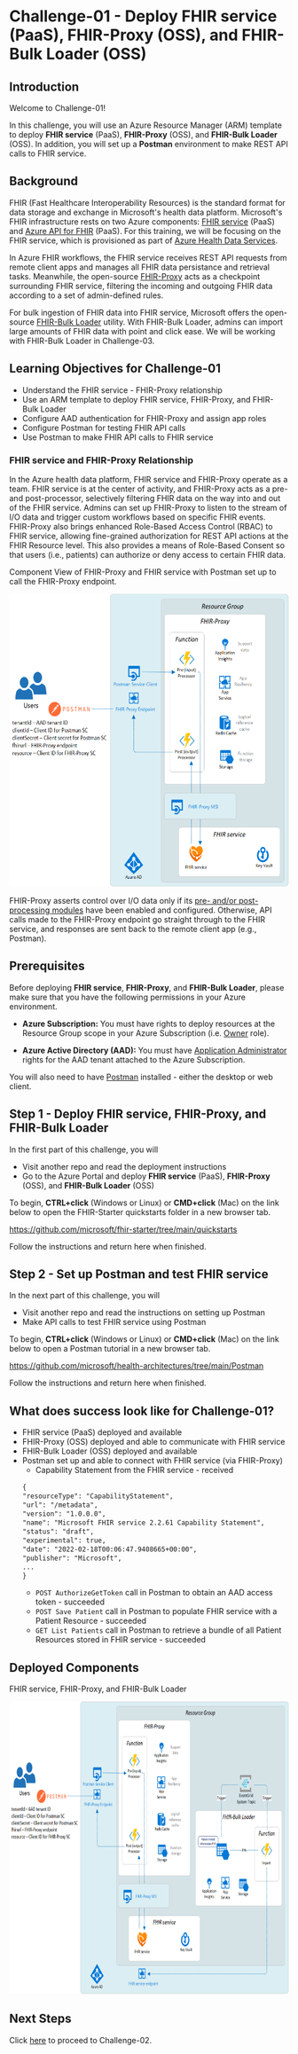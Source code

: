 # Challenge-01 - Deploy FHIR service (PaaS), FHIR-Proxy (OSS), and FHIR-Bulk Loader (OSS)

## Introduction

Welcome to Challenge-01!

In this challenge, you will use an Azure Resource Manager (ARM) template to deploy **FHIR service** (PaaS), **FHIR-Proxy** (OSS), and **FHIR-Bulk Loader** (OSS). In addition, you will set up a **Postman** environment to make REST API calls to FHIR service.

## Background
FHIR (Fast Healthcare Interoperability Resources) is the standard format for data storage and exchange in Microsoft's health data platform. Microsoft's FHIR infrastructure rests on two Azure components: [FHIR service](https://docs.microsoft.com/en-us/azure/healthcare-apis/fhir/overview) (PaaS) and [Azure API for FHIR](https://docs.microsoft.com/en-us/azure/healthcare-apis/azure-api-for-fhir/overview) (PaaS). For this training, we will be focusing on the FHIR service, which is provisioned as part of [Azure Health Data Services](https://docs.microsoft.com/en-us/azure/healthcare-apis/).

In Azure FHIR workflows, the FHIR service receives REST API requests from remote client apps and manages all FHIR data persistance and retrieval tasks. Meanwhile, the open-source [FHIR-Proxy](https://github.com/microsoft/fhir-proxy) acts as a checkpoint surrounding FHIR service, filtering the incoming and outgoing FHIR data according to a set of admin-defined rules.

For bulk ingestion of FHIR data into FHIR service, Microsoft offers the open-source [FHIR-Bulk Loader](https://github.com/microsoft/fhir-loader) utility. With FHIR-Bulk Loader, admins can import large amounts of FHIR data with point and click ease. We will be working with FHIR-Bulk Loader in Challenge-03.

## Learning Objectives for Challenge-01
+ Understand the FHIR service - FHIR-Proxy relationship
+ Use an ARM template to deploy FHIR service, FHIR-Proxy, and FHIR-Bulk Loader
+ Configure AAD authentication for FHIR-Proxy and assign app roles
+ Configure Postman for testing FHIR API calls
+ Use Postman to make FHIR API calls to FHIR service

### FHIR service and FHIR-Proxy Relationship
In the Azure health data platform, FHIR service and FHIR-Proxy operate as a team. FHIR service is at the center of activity, and FHIR-Proxy acts as a pre- and post-processor, selectively filtering FHIR data on the way into and out of the FHIR service. Admins can set up FHIR-Proxy to listen to the stream of I/O data and trigger custom workflows based on specific FHIR events. FHIR-Proxy also brings enhanced Role-Based Access Control (RBAC) to FHIR service, allowing fine-grained authorization for REST API actions at the FHIR Resource level. This also provides a means of Role-Based Consent so that users (i.e., patients) can authorize or deny access to certain FHIR data.

Component View of FHIR-Proxy and FHIR service with Postman set up to call the FHIR-Proxy endpoint.

<img src="./media/Postman_FHIR-Proxy_ARM_template_deploy_AHDS.png" height="528">

FHIR-Proxy asserts control over I/O data only if its [pre- and/or post-processing modules](https://github.com/microsoft/fhir-proxy/blob/main/docs/configuration.md#date-sort-post-processor) have been enabled and configured. Otherwise, API calls made to the FHIR-Proxy endpoint go straight through to the FHIR service, and responses are sent back to the remote client app (e.g., Postman). 

## Prerequisites 

Before deploying **FHIR service**, **FHIR-Proxy**, and **FHIR-Bulk Loader**, please make sure that you have the following permissions in your Azure environment.

+ **Azure Subscription:** You must have rights to deploy resources at the Resource Group scope in your Azure Subscription (i.e. [Owner](https://docs.microsoft.com/en-us/azure/role-based-access-control/built-in-roles#owner) role).

+ **Azure Active Directory (AAD):** You must have [Application Administrator](https://docs.microsoft.com/en-us/azure/active-directory/roles/permissions-reference#application-administrator) rights for the AAD tenant attached to the Azure Subscription.

You will also need to have [Postman](https://www.getpostman.com/) installed - either the desktop or web client.


## Step 1 - Deploy FHIR service, FHIR-Proxy, and FHIR-Bulk Loader
In the first part of this challenge, you will
- Visit another repo and read the deployment instructions
- Go to the Azure Portal and deploy **FHIR service** (PaaS), **FHIR-Proxy** (OSS), and **FHIR-Bulk Loader** (OSS)


To begin, **CTRL+click** (Windows or Linux) or **CMD+click** (Mac) on the link below to open the FHIR-Starter quickstarts folder in a new browser tab. 

https://github.com/microsoft/fhir-starter/tree/main/quickstarts 

Follow the instructions and return here when finished.


## Step 2 - Set up Postman and test FHIR service
In the next part of this challenge, you will
- Visit another repo and read the instructions on setting up Postman
- Make API calls to test FHIR service using Postman

To begin, **CTRL+click** (Windows or Linux) or **CMD+click** (Mac) on the link below to open a Postman tutorial in a new browser tab. 

https://github.com/microsoft/health-architectures/tree/main/Postman 

Follow the instructions and return here when finished.

## What does success look like for Challenge-01?
+ FHIR service (PaaS) deployed and available
+ FHIR-Proxy (OSS) deployed and able to communicate with FHIR service
+ FHIR-Bulk Loader (OSS) deployed and available
+ Postman set up and able to connect with FHIR service (via FHIR-Proxy)
    + Capability Statement from the FHIR service - received
    ```
    {
    "resourceType": "CapabilityStatement",
    "url": "/metadata",
    "version": "1.0.0.0",
    "name": "Microsoft FHIR service 2.2.61 Capability Statement",
    "status": "draft",
    "experimental": true,
    "date": "2022-02-18T00:06:47.9408665+00:00",
    "publisher": "Microsoft",
    ...
    }
    ```
    + `POST AuthorizeGetToken` call in Postman to obtain an AAD access token - succeeded
    + `POST Save Patient` call in Postman to populate FHIR service with a Patient Resource - succeeded
    + `GET List Patients` call in Postman to retrieve a bundle of all Patient Resources stored in FHIR service - succeeded

## Deployed Components 

FHIR service, FHIR-Proxy, and FHIR-Bulk Loader

<img src="./media/Deployed_Components_ARM_template5.png" height="528">

## Next Steps

Click [here](<../Challenge-02 - Convert HL7v2 and C-CDA to FHIR/Readme.md>) to proceed to Challenge-02.
